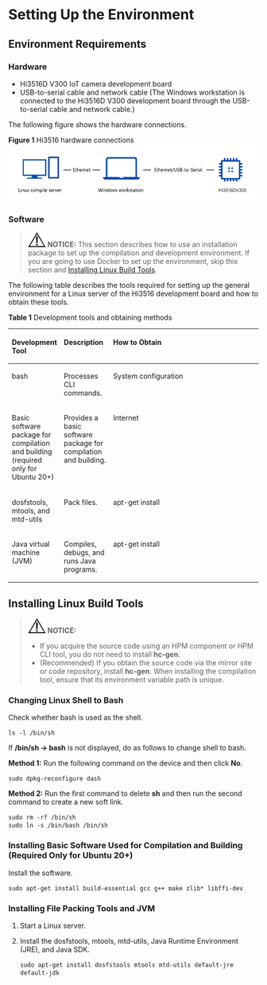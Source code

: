 # Setting Up the Environment<a name="EN-US_TOPIC_0000001174270689"></a>

## Environment Requirements<a name="section179175261196"></a>

### Hardware<a name="section5840424125014"></a>

-   Hi3516D V300 IoT camera development board
-   USB-to-serial cable and network cable \(The Windows workstation is connected to the Hi3516D V300 development board through the USB-to-serial cable and network cable.\)

The following figure shows the hardware connections.

**Figure  1**  Hi3516 hardware connections<a name="fig86246141414"></a>  
![](figures/hi3516-hardware-connections.png "hi3516-hardware-connections")

### Software<a name="section965634210501"></a>

>![](../public_sys-resources/icon-notice.gif) **NOTICE:** 
>This section describes how to use an installation package to set up the compilation and development environment. If you are going to use Docker to set up the environment, skip this section and  [Installing Linux Build Tools](#section182916865219).

The following table describes the tools required for setting up the general environment for a Linux server of the Hi3516 development board and how to obtain these tools.

**Table  1**  Development tools and obtaining methods

<a name="table6299192712513"></a>
<table><thead align="left"><tr id="row122993276512"><th class="cellrowborder" valign="top" width="13.081308130813083%" id="mcps1.2.4.1.1"><p id="p1829914271858"><a name="p1829914271858"></a><a name="p1829914271858"></a>Development Tool</p>
</th>
<th class="cellrowborder" valign="top" width="19.921992199219922%" id="mcps1.2.4.1.2"><p id="p429918274517"><a name="p429918274517"></a><a name="p429918274517"></a>Description</p>
</th>
<th class="cellrowborder" valign="top" width="66.996699669967%" id="mcps1.2.4.1.3"><p id="p12997271757"><a name="p12997271757"></a><a name="p12997271757"></a>How to Obtain</p>
</th>
</tr>
</thead>
<tbody><tr id="row167343191518"><td class="cellrowborder" valign="top" width="13.081308130813083%" headers="mcps1.2.4.1.1 "><p id="p467443191517"><a name="p467443191517"></a><a name="p467443191517"></a>bash</p>
</td>
<td class="cellrowborder" valign="top" width="19.921992199219922%" headers="mcps1.2.4.1.2 "><p id="p0674153114151"><a name="p0674153114151"></a><a name="p0674153114151"></a>Processes CLI commands.</p>
</td>
<td class="cellrowborder" valign="top" width="66.996699669967%" headers="mcps1.2.4.1.3 "><p id="p116746312151"><a name="p116746312151"></a><a name="p116746312151"></a>System configuration</p>
</td>
</tr>
<tr id="row14885193315201"><td class="cellrowborder" valign="top" width="13.081308130813083%" headers="mcps1.2.4.1.1 "><p id="p137174662119"><a name="p137174662119"></a><a name="p137174662119"></a>Basic software package for compilation and building (required only for Ubuntu 20+)</p>
</td>
<td class="cellrowborder" valign="top" width="19.921992199219922%" headers="mcps1.2.4.1.2 "><p id="p258814561424"><a name="p258814561424"></a><a name="p258814561424"></a>Provides a basic software package for compilation and building.</p>
</td>
<td class="cellrowborder" valign="top" width="66.996699669967%" headers="mcps1.2.4.1.3 "><p id="p1749611716181"><a name="p1749611716181"></a><a name="p1749611716181"></a>Internet</p>
</td>
</tr>
<tr id="row52253812238"><td class="cellrowborder" valign="top" width="13.081308130813083%" headers="mcps1.2.4.1.1 "><p id="p28007392236"><a name="p28007392236"></a><a name="p28007392236"></a>dosfstools, mtools, and mtd-utils</p>
</td>
<td class="cellrowborder" valign="top" width="19.921992199219922%" headers="mcps1.2.4.1.2 "><p id="p98008390232"><a name="p98008390232"></a><a name="p98008390232"></a>Pack files.</p>
</td>
<td class="cellrowborder" valign="top" width="66.996699669967%" headers="mcps1.2.4.1.3 "><p id="p280018394233"><a name="p280018394233"></a><a name="p280018394233"></a>apt-get install</p>
</td>
</tr>
<tr id="row29204072315"><td class="cellrowborder" valign="top" width="13.081308130813083%" headers="mcps1.2.4.1.1 "><p id="p5921190162318"><a name="p5921190162318"></a><a name="p5921190162318"></a>Java virtual machine (JVM)</p>
</td>
<td class="cellrowborder" valign="top" width="19.921992199219922%" headers="mcps1.2.4.1.2 "><p id="p17921110152311"><a name="p17921110152311"></a><a name="p17921110152311"></a>Compiles, debugs, and runs Java programs.</p>
</td>
<td class="cellrowborder" valign="top" width="66.996699669967%" headers="mcps1.2.4.1.3 "><p id="p16921805237"><a name="p16921805237"></a><a name="p16921805237"></a>apt-get install</p>
</td>
</tr>
</tbody>
</table>

## Installing Linux Build Tools<a name="section182916865219"></a>

>![](../public_sys-resources/icon-notice.gif) **NOTICE:** 
>-   If you acquire the source code using an HPM component or HPM CLI tool, you do not need to install  **hc-gen**.
>-   \(Recommended\) If you obtain the source code via the mirror site or code repository, install  **hc-gen**. When installing the compilation tool, ensure that its environment variable path is unique.

### Changing Linux Shell to Bash<a name="section1715027152617"></a>

Check whether bash is used as the shell.

```
ls -l /bin/sh
```

If  **/bin/sh -\> bash**  is not displayed, do as follows to change shell to bash.

**Method 1:**  Run the following command on the device and then click  **No**.

```
sudo dpkg-reconfigure dash
```

**Method 2:**  Run the first command to delete  **sh**  and then run the second command to create a new soft link.

```
sudo rm -rf /bin/sh
sudo ln -s /bin/bash /bin/sh
```

### Installing Basic Software Used for Compilation and Building \(Required Only for Ubuntu 20+\)<a name="section45512412251"></a>

Install the software.

```
sudo apt-get install build-essential gcc g++ make zlib* libffi-dev
```

### Installing File Packing Tools and JVM<a name="section16199102083717"></a>

1.  Start a Linux server.
2.  Install the dosfstools, mtools, mtd-utils, Java Runtime Environment \(JRE\), and Java SDK.

    ```
    sudo apt-get install dosfstools mtools mtd-utils default-jre default-jdk
    ```


